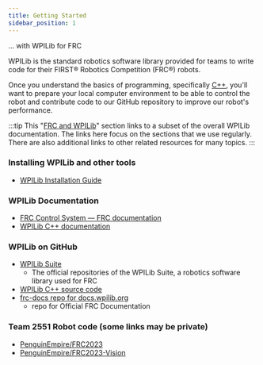 ```yaml
---
title: Getting Started
sidebar_position: 1
---
```

... with WPILib for FRC

WPILib is the standard robotics software library provided for teams to write code for their FIRST® Robotics Competition (FRC®) robots. 

Once you understand the basics of programming, specifically [C++](/docs/learn-to-code/cplusplus), you'll want to prepare your local computer environment to be able to control the robot and contribute code to our GitHub repository to improve our robot's performance.

:::tip
This "[FRC and WPILib](/docs/category/frc-and-wpilib)" section links to a subset of the overall WPILib documentation. The links here focus on the sections that we use regularly. There are also additional links to other related resources for many topics. 
:::

### Installing WPILib and other tools
- [WPILib Installation Guide](https://docs.wpilib.org/en/stable/docs/zero-to-robot/step-2/wpilib-setup.html)

### WPILib Documentation
- [FRC Control System — FRC documentation](https://docs.wpilib.org/en/stable/index.html)
- [WPILib C++ documentation](https://first.wpi.edu/wpilib/allwpilib/docs/release/cpp/)

### WPILib on GitHub
- [WPILib Suite](https://github.com/wpilibsuite)
    - The official repositories of the WPILib Suite, a robotics software library used for FRC
- [WPILib C++ source code](https://github.com/wpilibsuite/allwpilib/tree/main/wpilibc/src/main/native/cpp)
- [frc-docs repo for docs.wpilib.org](https://github.com/wpilibsuite/frc-docs)
    - repo for Official FRC Documentation

### Team 2551 Robot code (some links may be private)
- [PenguinEmpire/FRC2023](https://github.com/PenguinEmpire/FRC2023)
- [PenguinEmpire/FRC2023-Vision](https://github.com/PenguinEmpire/FRC2023-Vision)